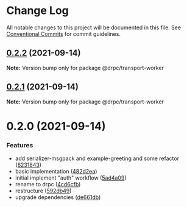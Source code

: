 # Change Log

All notable changes to this project will be documented in this file.
See [Conventional Commits](https://conventionalcommits.org) for commit guidelines.

## [0.2.2](https://gitr.net/mindary/drpc/compare/@drpc/transport-worker@0.2.1...@drpc/transport-worker@0.2.2) (2021-09-14)

**Note:** Version bump only for package @drpc/transport-worker





## [0.2.1](https://gitr.net/mindary/drpc/compare/@drpc/transport-worker@0.2.0...@drpc/transport-worker@0.2.1) (2021-09-14)

**Note:** Version bump only for package @drpc/transport-worker





# 0.2.0 (2021-09-14)


### Features

* add serializer-msgpack and example-greeting and some refactor ([6231843](https://gitr.net/mindary/drpc/commits/6231843191b7b302cf59b3c3f5fe2047aeb903b9))
* basic implementation ([482d2ea](https://gitr.net/mindary/drpc/commits/482d2ea89b1c54756f70f6cbcac3fd6a8d79993e))
* initial implement "auth" workflow ([5ad4a09](https://gitr.net/mindary/drpc/commits/5ad4a09ac440fcb88755c08c0d856f0043cd5264))
* rename to drpc ([4cd6cfb](https://gitr.net/mindary/drpc/commits/4cd6cfbb25b69308ce11d3fff9f5523a5620e403))
* restructure ([592db49](https://gitr.net/mindary/drpc/commits/592db495d2a5619a12da71a2b0fd20ae5d236a8c))
* upgrade dependencies ([de661db](https://gitr.net/mindary/drpc/commits/de661dba31d91f1de566974e2b9c1f246b4ff682))
